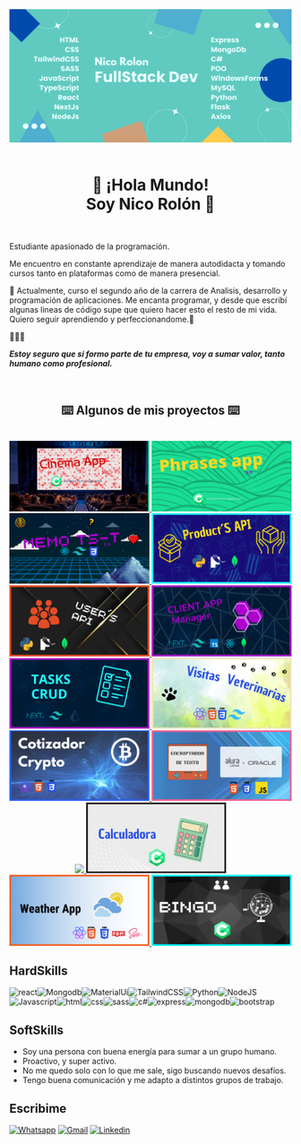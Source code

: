 <div align="center">
  <img src="https://raw.githubusercontent.com/Nico9934/Nico9934/main/Hero Github.png" width="1000" />
</div> 
<br>
 <h1 align="center">🏃‍ ¡Hola Mundo! <br> Soy Nico Rolón 🏃‍</h1>
<br>

Estudiante apasionado de la programación. 

Me encuentro en constante aprendizaje de manera autodidacta y tomando cursos tanto en plataformas como de manera presencial.

💎 Actualmente, curso el segundo año de la carrera de Analisis, desarrollo y programación de aplicaciones. 
Me encanta programar, y desde que escribí algunas lineas de código supe que quiero hacer esto el resto de mi vida. 
Quiero seguir aprendiendo y perfeccionandome.💎

🏃🏃🏃


<p> <em><b> Estoy seguro que si formo parte de tu empresa, voy a sumar valor, tanto humano como profesional.</b> </em> </p>
 

<br>
  <h2 align="center">⌨️ Algunos de mis proyectos ⌨️</h2>
<br>

<div width="800" align="center"> 


   <a href="https://github.com/Nico9934/cinema_app">
    <img src="https://github.com/Nico9934/cinema_app/blob/master/cinema_app/banners/portada.png" width="250"
  </a>
   <a href="https://github.com/Nico9934/Phrases_project">
    <img src="https://github.com/Nico9934/Phrases_project/blob/master/Phrases_project/portada.png" width="250"
  </a>
     
  <a href="https://github.com/Nico9934/memo-tst">
    <img src="https://github.com/Nico9934/memo-tst/blob/master/src/assets/portada.png" width="250"
  </a>

  <a href="https://github.com/Nico9934/products_api">
    <img src="https://github.com/Nico9934/products_api/blob/master/public/portada.png" width="250"
  </a>
  <a href="https://github.com/Nico9934/userApi_flask/tree/master">
     <img src="https://github.com/Nico9934/userApi_flask/blob/master/src/Portadas%20Proyectos%20GitHub.png" width="250" />
  </a>

   <a href="https://github.com/Nico9934/nextjs-clients"> 
        <img src="https://github.com/Nico9934/nextjs-clients/blob/master/public/portadaGithub.png" width="250"/>
    </a>

  <a href="https://github.com/Nico9934/nextjscrud"> 
        <img src="https://github.com/Nico9934/nextjscrud/blob/master/public/github-screen-portada.png" width="250" />
    </a>
  
  <a href="https://github.com/Nico9934/visitsvet"> 
        <img src="https://github.com/Nico9934/visitsvet/blob/master/src/img/Portada.png" width="250" />
    </a>
  <a href="https://github.com/Nico9934/criptoprices"> 
        <img src="https://raw.githubusercontent.com/Nico9934/criptoprices/master/src/img/Portada.png" width="250"/>
    </a>
    <a href="https://github.com/Nico9934/encriptadorAlura "> 
        <img src="https://raw.githubusercontent.com/Nico9934/encriptadorAlura/master/src/assets/Encriptador.png" width="250" />
    </a>
    <a href="https://github.com/Nico9934/ecommerce-bienfrio"> 
        <img src="https://raw.githubusercontent.com/Nico9934/ecommerce-bienfrio/master/src/Ecommerce.png" width="250" />
    </a>
    <a href="https://github.com/Nico9934/CalculadoraConsola"> 
        <img src="https://raw.githubusercontent.com/Nico9934/CalculadoraConsola/master/CalculadoraConsola/Calculadora.png" width="250" />
    </a>
    <a href="https://github.com/Nico9934/weatherApp"> 
        <img src="https://raw.githubusercontent.com/Nico9934/weatherApp/main/fotoApp.png" width="250" />
    </a>
    <a href="https://github.com/Nico9934/BingoConsolaDosJugadores"> 
        <img src="https://raw.githubusercontent.com/Nico9934/BingoConsolaDosJugadores/master/bingoDosJugadores/Bingo.png" width="250" />
    </a>
</div>


## HardSkills

![react](https://img.shields.io/badge/React-20232A?style=for-the-badge&logo=react&logoColor=61DAFB)![Mongodb](https://img.shields.io/badge/MongoDB-4EA94B?style=for-the-badge&logo=mongodb&logoColor=white)![MaterialUi](https://img.shields.io/badge/Material--UI-0081CB?style=for-the-badge&logo=material-ui&logoColor=white)![TailwindCSS](https://img.shields.io/badge/Tailwind_CSS-38B2AC?style=for-the-badge&logo=tailwind-css&logoColor=white)![Python](https://img.shields.io/badge/Python-3776AB?style=for-the-badge&logo=python&logoColor=white)![NodeJS](https://img.shields.io/badge/Node.js-43853D?style=for-the-badge&logo=node.js&logoColor=white)![Javascript](https://img.shields.io/badge/JavaScript-F7DF1E?style=for-the-badge&logo=javascript&logoColor=black)![html](https://img.shields.io/badge/HTML5-E34F26?style=for-the-badge&logo=html5&logoColor=white)![css](https://img.shields.io/badge/CSS3-1572B6?style=for-the-badge&logo=css3&logoColor=white)![sass](https://img.shields.io/badge/Sass-CC6699?style=for-the-badge&logo=sass&logoColor=white)![c#](https://img.shields.io/badge/C%23-239120?style=for-the-badge&logo=c-sharp&logoColor=white)![express](https://img.shields.io/badge/Express.js-404D59?style=for-the-badge)![mongodb](https://img.shields.io/badge/MongoDB-4EA94B?style=for-the-badge&logo=mongodb&logoColor=white)![bootstrap](https://img.shields.io/badge/Bootstrap-563D7C?style=for-the-badge&logo=bootstrap&logoColor=white)


## SoftSkills
- Soy una persona con buena energía para sumar a un grupo humano.
- Proactivo, y super activo.
- No me quedo solo con lo que me sale, sigo buscando nuevos desafíos.
- Tengo buena comunicación y me adapto a distintos grupos de trabajo. 

## Escribime

[![Whatsapp](https://img.shields.io/badge/WhatsApp-25D366?style=for-the-badge&logo=whatsapp&logoColor=white)](https://api.whatsapp.com/send?phone=%2B541166809127&text=%C2%A1Hola%21+Soy+Nico+Rolon.+Desarrollador+FullStack.+%C2%A1Dejame+un+mensaje+y+cuando+me+libero+te+contesto%21)
[![Gmail](https://img.shields.io/badge/Gmail-D14836?style=for-the-badge&logo=gmail&logoColor=white)](nico9934@gmail.com)
[![Linkedin](https://img.shields.io/badge/LinkedIn-0077B5?style=for-the-badge&logo=linkedin&logoColor=white)](https://www.linkedin.com/in/nicolas-rolon/)
